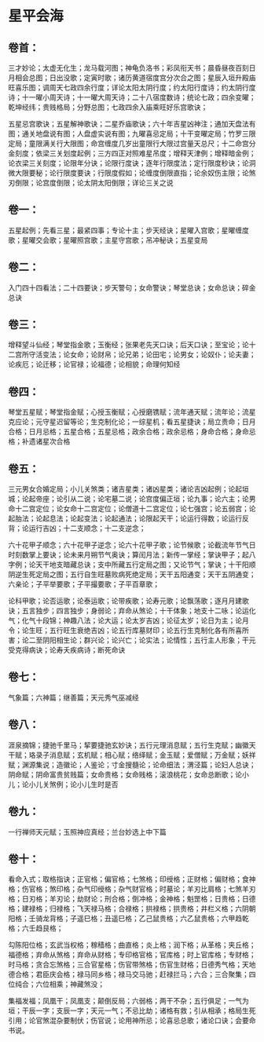 # 星平会海

## 卷首：

三才妙论；太虚无化生；龙马载河图；神龟负洛书；彩凤衔天书；晨昏昼夜百刻日月相会总图；日出没歌；定寅时歌；诸历黄道宿度宫分次合之图；星辰入垣升殿庙旺喜乐图；调周天七政四余行度；详论太阳太阴行度；约太阳行度诗；约太阴行度诗；十一曜小周天诗；十一曜大周天诗；二十八宿度数诗；统论七政；四余变曜；乾坤经纬；贵贱格局；分野总图；七政四余入庙乘旺好乐宫歌诀；

五星忌宫歌诀；五星解神歌诀；二星乔庙歌诀；六十年吉星凶神注；通加天盘法有图；通关地盘说有图；人盘虚实说有图；九曜喜忌定局；十干变曜定局；竹罗三限定局；童限满关行大限图；命宫缠度几岁出童限行大限过宫量天总尺；十二命宫分金刻度；依梁三关划度起例；三方四正对照难星吊度；增释天津例；增释暗金例；论衣梁三关刻度；论限年分诀；论限行度诀；逐年行限度法；定行限度秒诀；论洞微大限要秘；论行限度要诀；行限度假如；论缠度倒限直指；论余奴伤主限；论煞刃倒限；论宫度倒限；论太阴太阳倒限；详论三关之说

## 卷一：

五星起例；先看三星；最紧四事；专论十主；步天经诀；星曜入宫歌；星曜缠度歌；星曜交会歌；星曜照宫歌；主星守宫歌；吊冲秘诀；五星变局

## 卷二：

入门四十四看法；二十四要诀；步天警句；女命警诀；琴堂总诀；女命总诀；碎金总诀

## 卷三：

增释望斗仙经；琴堂指金歌；玉衡经；张果老先天口诀；后天口诀；至宝论；论十二宫所守活变法；论女命；论财帛；论兄弟；论田宅；论男女；论奴仆；论夫妻；论疾厄；论迁移；论官禄；论福德；论相貌；命理何知经

## 卷四：

琴堂五星赋；琴堂指金赋；心授玉衡赋；心授磨镌赋；流年通天赋；流年论；流星克应论；元守星迟留等论；生克制化论；一综星机；看五星捷诀；局立贵命；日月合格；日月忌格；五星合格；五星忌格；政余合格；政余忌格；身命合格；身命忌格；补遗诸星次合格

## 卷五：

三元男女合婚定局；小儿关煞类；诸吉星类；诸凶星类；诸论吉凶起例；论起垣城；论起帝座；论引从二说；论宅墓二说；论宫度偏正垣；论九事；论六主；论男命十二宫定位；论女命十二宫定位；论僧道十二宫定位；论七强宫；论五弱宫；论起胎法；论起息法；论起变法；论起通法；论限起天干；论运行得数；论运行反背；论运行吉凶；十二支顺念；十二支逆念；

六十花甲子顺念；六十花甲子逆念；论六十花甲子歌；论节候歌；论截流年节气日时刻数掌上要诀；论未来月朔节气奥诀；算闰月法；新传一掌经；掌诀甲子；起八字例；论天干地支暗藏总诀；支中所藏五行定局之图；又论节气；掌诀；十干阳顺阴逆生死定局之图；五行自生旺墓败病死绝定局；天干五阳通变；天干五阴通变；六亲论；子平举要歌；子平撮要歌；子平百章歌；

论科甲歌；论否运歌；论泰运歌；论带疾歌；论寿元歌；论飘荡歌；逐月月建歌诀；五言独步；四言独步；身弱论；弃命从煞论；十干体象；地支十二咏；论运化气；化气十段锦；神趣八法；论大运；论太岁吉凶；论征太岁；论日为主；论月令；论生旺；五行旺生衰绝吉凶；论五行库墓财印；论五行生克制化各有所喜所害；论二至阴阳相生论；群兴论；论兴亡；论实法；论情性；五行主人形象；干元受克得病诀；论寿夭疾病诗；断死命诀

## 卷七：

气象篇；六神篇；继善篇；天元秀气巫减经

## 卷八：

涯泉摘锦；捷驰千里马；挈要捷驰玄妙诀；五行元理消息赋；五行生克赋；幽徽天干赋；珞录子消息赋；玄机赋；相心赋；络绎赋；金玉赋；爱僧赋；万金赋；妖祥赋；渊源集说；造徽论；人鉴论；寸金搜髓论；论命细法；渭泾篇；论妇人总诀；阴命赋；阴命富贵贫贱篇；女命贵格；女命贱格；滚浪桃花；女命总断歌；论小儿；论小儿关煞例；论小儿生时是否

## 卷九：

一行禅师天元赋；玉照神应真经；兰台妙选上中下篇

## 卷十：

看命入式；取格指诀；正官格；偏官格；七煞格；印绶格；正财格；偏财格；食神格；伤官格；煞印格；杂气印绶格；杂气财官格；时墓论；羊刃比肩格；七煞羊刃格；日刃格；羊刃论；劫财论；刑合格；倒冲格；金神格；魁罡格；日贵格；日德格；建禄格；归禄格；飞天禄马格；合禄格；拱禄格；拱贵格；井栏义格；六阴朝阳格；壬骑龙背格；子遥巳格；丑遥巳格；乙己鼠贵格；六乙鼠贵格；六甲趋乾格；六壬趋艮格；

勾陈阳位格；玄武当权格；稼穑格；曲直格；炎上格；润下格；从革格；夹丘格；福德格；弃命从煞格；弃命从财格；专印格官格；官库格；时上官库格；专财格；时马格；贪合忘煞格；三合官星格；伤官带煞格；伤官生财格；日德秀气格；天地德合格；君臣庆会格；禄马同乡格；禄马交马驰；赶禄拦马；六合；三合聚集；四位纯合；六位相乘；神藏煞没；

集福发福；凤凰干；凤凰支；颠倒反局；六弱格；两干不杂；五行俱足；一气为垣；干辰一字；支辰一字；天元一气；不忌比劫；诸格有救；引从相承；格局生死引用；论官煞混杂要制伏；伤官说；论用神所忌；论喜忌总歌；诸论口诀；会要命书说。
